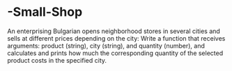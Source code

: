 # -Small-Shop
An enterprising Bulgarian opens neighborhood stores in several cities and sells at different prices depending on the city: Write a function that receives arguments: product (string), city (string), and quantity (number), and calculates and prints how much the corresponding quantity of the selected product costs in the specified city.
